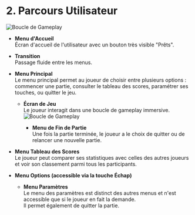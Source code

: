 # 2. Parcours Utilisateur

![Boucle de Gameplay](./ressources/BoucleUtilisateur.png)

- **Menu d'Accueil**  
  Écran d'accueil de l'utilisateur avec un bouton très visible "Prêts".
  

- **Transition**  
  Passage fluide entre les menus.

- **Menu Principal**  
  Le menu principal permet au joueur de choisir entre plusieurs options : commencer une partie, consulter le tableau des scores, paramétrer ses touches, ou quitter le jeu.

    - **Écran de Jeu**  
      Le joueur interagit dans une boucle de gameplay immersive.
      ![Boucle de Gameplay](./ressources/boucle_gameplay.png)

        - **Menu de Fin de Partie**  
          Une fois la partie terminée, le joueur a le choix de quitter ou de relancer une nouvelle partie.

- **Menu Tableau des Scores**  
  Le joueur peut comparer ses statistiques avec celles des autres joueurs et voir son classement parmi tous les participants.

- **Menu Options (accessible via la touche Échap)**  
  - **Menu Paramètres**  
    Le menu des paramètres est distinct des autres menus et n'est accessible que si le joueur en fait la demande.  
    Il permet également de quitter la partie.
